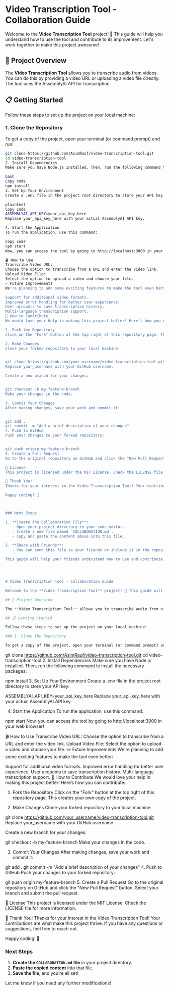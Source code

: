 
# Video Transcription Tool - Collaboration Guide

Welcome to the **Video Transcription Tool** project! 🎉 This guide will help you understand how to use the tool and contribute to its improvement. Let's work together to make this project awesome!

## 🚀 Project Overview

The **Video Transcription Tool** allows you to transcribe audio from videos. You can do this by providing a video URL or uploading a video file directly. The tool uses the AssemblyAI API for transcription.

## 📋 Getting Started

Follow these steps to set up the project on your local machine:

### 1. Clone the Repository

To get a copy of the project, open your terminal (or command prompt) and run:

```bash
git clone https://github.com/AsimRauf/video-transcription-tool.git
cd video-transcription-tool
2. Install Dependencies
Make sure you have Node.js installed. Then, run the following command to install the necessary packages:

bash
Copy code
npm install
3. Set Up Your Environment
Create a .env file in the project root directory to store your API key:

plaintext
Copy code
ASSEMBLYAI_API_KEY=your_api_key_here
Replace your_api_key_here with your actual AssemblyAI API key.

4. Start the Application
To run the application, use this command:

Copy code
npm start
Now, you can access the tool by going to http://localhost:3000 in your web browser!

🎬 How to Use
Transcribe Video URL:
Choose the option to transcribe from a URL and enter the video link.
Upload Video File:
Select the option to upload a video and choose your file.
✏️ Future Improvements
We're planning to add some exciting features to make the tool even better:

Support for additional video formats.
Improved error handling for better user experience.
User accounts to save transcription history.
Multi-language transcription support.
🤝 How to Contribute
We would love your help in making this project better! Here’s how you can contribute:

1. Fork the Repository
Click on the "Fork" button at the top right of this repository page. This creates your own copy of the project.

2. Make Changes
Clone your forked repository to your local machine:


git clone https://github.com/your_username/video-transcription-tool.git
Replace your_username with your GitHub username.

Create a new branch for your changes:


git checkout -b my-feature-branch
Make your changes in the code.

3. Commit Your Changes
After making changes, save your work and commit it:


git add .
git commit -m "Add a brief description of your changes"
4. Push to GitHub
Push your changes to your forked repository:


git push origin my-feature-branch
5. Create a Pull Request
Go to the original repository on GitHub and click the "New Pull Request" button. Select your branch and submit the pull request.

📜 License
This project is licensed under the MIT License. Check the LICENSE file for more information.

🎉 Thank You!
Thanks for your interest in the Video Transcription Tool! Your contributions are what make this project thrive. If you have any questions or suggestions, feel free to reach out.

Happy coding! 🚀



### Next Steps

1. **Create the Collaboration File**:
   - Open your project directory in your code editor.
   - Create a new file named `COLLABORATION.md`.
   - Copy and paste the content above into this file.

2. **Share with Friends**:
   - You can send this file to your friends or include it in the repository for easy access.

This guide will help your friends understand how to use and contribute to the project effectively. Let me know if you need any changes or additions!




# Video Transcription Tool - Collaboration Guide

Welcome to the **Video Transcription Tool** project! 🎉 This guide will help you understand how to use the tool and contribute to its improvement. Let's work together to make this project awesome!

## 🚀 Project Overview

The **Video Transcription Tool** allows you to transcribe audio from videos. You can do this by providing a video URL or uploading a video file directly. The tool uses the AssemblyAI API for transcription.

## 📋 Getting Started

Follow these steps to set up the project on your local machine:

### 1. Clone the Repository

To get a copy of the project, open your terminal (or command prompt) and run:

```
git clone https://github.com/AsimRauf/video-transcription-tool.git
cd video-transcription-tool
2. Install Dependencies
Make sure you have Node.js installed. Then, run the following command to install the necessary packages:

npm install
3. Set Up Your Environment
Create a .env file in the project root directory to store your API key:

ASSEMBLYAI_API_KEY=your_api_key_here
Replace your_api_key_here with your actual AssemblyAI API key.

4. Start the Application
To run the application, use this command:


npm start
Now, you can access the tool by going to http://localhost:3000 in your web browser!

🎬 How to Use
Transcribe Video URL:
Choose the option to transcribe from a URL and enter the video link.
Upload Video File:
Select the option to upload a video and choose your file.
✏️ Future Improvements
We're planning to add some exciting features to make the tool even better:

Support for additional video formats.
Improved error handling for better user experience.
User accounts to save transcription history.
Multi-language transcription support.
🤝 How to Contribute
We would love your help in making this project better! Here’s how you can contribute:

1. Fork the Repository
Click on the "Fork" button at the top right of this repository page. This creates your own copy of the project.

2. Make Changes
Clone your forked repository to your local machine:

git clone https://github.com/your_username/video-transcription-tool.git
Replace your_username with your GitHub username.

Create a new branch for your changes:


git checkout -b my-feature-branch
Make your changes in the code.

3. Commit Your Changes
After making changes, save your work and commit it:

git add .
git commit -m "Add a brief description of your changes"
4. Push to GitHub
Push your changes to your forked repository:

git push origin my-feature-branch
5. Create a Pull Request
Go to the original repository on GitHub and click the "New Pull Request" button. Select your branch and submit the pull request.

📜 License
This project is licensed under the MIT License. Check the LICENSE file for more information.

🎉 Thank You!
Thanks for your interest in the Video Transcription Tool! Your contributions are what make this project thrive. If you have any questions or suggestions, feel free to reach out.

Happy coding! 🚀



### Next Steps

1. **Create the `COLLABORATION.md` file** in your project directory.
2. **Paste the copied content** into that file.
3. **Save the file**, and you’re all set!

Let me know if you need any further modifications!
